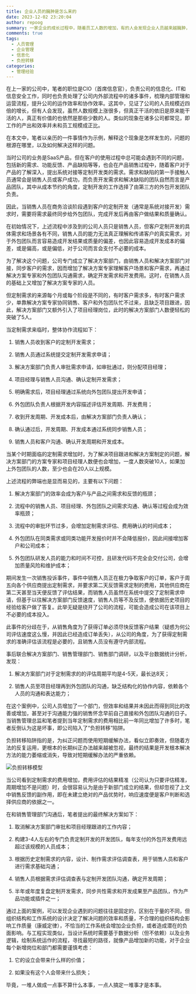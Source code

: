 ```yaml
---
title: 企业人员的臃肿是怎么来的
date: 2023-12-02 23:20:04
author: repoog
summary: 一家企业的成长过程中，随着员工人数的增加，有的人会发现企业人员越来越臃肿，甚至人员增加了几倍，产出效率却依然保持不变。本文从笔者亲历的一件事情分析为什么企业人员会随着发展越来越臃肿。
comments: true
tags:
  - 人员管理
  - 企业管理
  - 信息化
  - 负担转移
categories:
  - 管理经验
---
```


在上一家的公司中，笔者的职位是CIO（首席信息官），负责公司的信息化、IT和信息安全工作，同时也负责处理了公司内外部流程中的诸多事件，梳理内部管理和运营流程，提升公司的运作效率和协作效率。这其中，见证了公司的人员规模近四倍的增长，但有人会发现，虽然人数规模上涨很多，但真正干活的依旧是原来能干活的人，真正有价值的也依然是那些少数的人。类似的现象在诸多公司都常见，即工作的产出和效率并未和员工规模成正比。

在本文中，笔者以亲历的一件事情作为示例，解释这个现象是怎样发生的，问题的根源在哪里，以及如何解决这样的问题。

当时公司的业务是SaaS产品，但在客户的使用过程中总可能会遇到不同的问题，包括新的需求、功能反馈、产品缺陷等等，也会在产品销售过程中，随着客户对于产品的了解深入，提出系统对接等定制开发类的需求。需求和缺陷的第一手接触人员通常会是销售人员或客户成功，而负责开发需求和解决缺陷的团队自然而言是产品团队，其中从成本节约的角度，定制开发的工作选择了由第三方的外包开发团队负责。

因此，当销售人员在商务洽谈阶段遇到客户的定制开发（通常是系统对接开发）需求时，需要将需求最终同步给外包团队，完成开发后再由客户做结果和质量确认。

在初始情况下，上述流程中涉及到的公司人员只是销售人员，但客户定制开发的具体需求和场景各有不同，销售人员的能力无法真正理解和传递客户的真实需求，对于外包团队而言容易造成开发结果或质量的偏差，也因此容易造成开发成本的偏差，或是偏高，或是偏低，对于公司而言会支付不必要的成本。

为了解决这个问题，公司专门成立了解决方案部门，由销售人员和解决方案部门对接，同步客户的需求，因而增加了解决方案专家理解客户场景和客户需求，再通过解决方案专家和外包团队沟通需求，确定开发需求和开发费用。这时，在销售人员的基础上又增加了解决方案专家的人员。

但定制需求的来源每个月或每个阶段是不同的，有时客户需求多，有时客户需求少，单靠解决方案专家协同销售、客户和外包团队忙不过来，且缺乏项目跟进，因此，解决方案部门又额外引入了项目经理岗位，此时的解决方案部门人数便轻松的突破了5人。

当定制需求来临时，整体协作流程如下：

1. 销售人员收到客户的定制开发需求；

2. 销售人员通过系统提交定制开发需求申请；

3. 解决方案部门负责人审批需求申请，如审批通过，则分配项目经理；

4. 项目经理与销售人员沟通、确认定制开发需求；

5. 明确需求后，项目经理通过系统向外包团队提出开发申请；

6. 外包团队负责人根据开发内容描述评估开发周期、开发费用；

7. 收到开发周期、开发成本后，由解决方案部门负责人确认；

8. 确认通过后，开发周期、开发成本通过系统同步销售人员；

9. 销售人员和客户沟通、确认开发周期和开发成本。

当某个时期面临的定制需求增加时，为了解决项目跟进和解决方案制定的问题，解决方案部门的方案专家和项目经理人数便也会增加，一度人数突破10人，如果加上外包团队的人数，至少也会在20人以上规模。

上述流程的弊端也是显而易见的，主要有以下问题：

1. 解决方案部门的效率会成为客户与产品之间需求和反馈的瓶颈；

2. 流程中的销售人员、项目经理、外包团队之间需求沟通、确认等过程会成为效率瓶颈；

3. 流程中的审批环节过多，会增加定制需求评估、费用确认的时间成本；

4. 外包团队在同类需求或同类功能开发报价时并不会降低报价，因此间接增加客户和公司成本；

5. 外包团队研发人员的能力和时间不可控，且研发代码不完全会交付公司，会增加质量风险和维护成本；

期间发生一次销售投诉事件，事件中销售人员正在极力争取客户的订单，客户于周五向各个供应商提出定制需求，并要求第二天反馈需求定制的费用，其他供应商在第二天甚至当天便反馈了评估结果，而销售人员虽然在系统中提交了定制需求申请，但基于以往解决方案部门反馈速度，销售人员等不及反馈，便依据历史项目的经验给客户做了答复。此举无疑是绕开了公司的流程，可能会造成公司在该项目上不必要的成本投入。

此事件的分歧在于，从销售角度为了获得订单必须尽快反馈客户结果（疑惑为何公司评估速度这么慢，并因此已经造成订单丢失），从公司的角度，为了获得定制需求的准确评估该流程是必要的，且销售人员没有遵守内部流程。

事后联合解决方案部门、销售管理部门、销售部门调研，以及平台数据统计分析，发现：

1. 解决方案部门对于定制需求的的评估周期平均是4-5天，最长达8天；

2. 销售人员至项目经理再到外包团队的沟通，缺乏结构化的协作内容，依赖各个人员的沟通和表达能力；

在这个案例中，公司人员增加了一个部门，但效率和结果并未因此而得到同比的改善或增加，甚至对于沟通能力强的销售怀念早前自己直接和外包团队沟通的日子。当销售管理总监和笔者提到当年定制需求的费用相比前一年同比增加了许多时，笔者反倒认为这是坏事，即公司陷入了“负担转移”陷阱。

负担转移陷阱指的是，为纠正问题而使用短期缓解办法，看似立即奏效，但随着方法的反复运用，更根本的长期纠正办法越来越被忽视，最终的结果是开发根本解决方法的能力萎缩或消失，导致对短期缓解办法的严重依赖。

![负担转移模型](images/2023/12/strain-transfer.png)

当公司看到定制需求的费用增加，费用评估的结果精准（公司认为只要评估精准，周期增加不是问题）时，会很容易认为是由于新部门成立的结果，但却忽视了上文中销售反馈的副作用，即在未建立绝对的产品优势时，响应速度便是客户判断和选择供应商的依据之一。

在和销售管理部门沟通后，笔者提出的最终解决方案如下：

1. 取消解决方案部门审批和项目经理跟进的工作内容；

2. 构建3-4人左右的专门负责定制开发的开发团队，每年支付的外包开发费用远超过该规模的人员成本；

3. 根据历史定制需求的内容，设计、制作需求评估调查表，用于销售人员和客户进行需求基础沟通；

4. 销售人员根据需求评估调查表与定制开发团队沟通，确定开发周期；

5. 半年或年度复盘定制开发需求，同步共性需求和开发成果至产品团队，作为产品功能或插件之一；

通过上面的案例，可以发现企业遇到的问题往往是固定的，区别在于量的不同，但组织结构和工作系统的设计决定了解决问题的效率和质量，不合理的组织结构会影响工作质量（康威定律），不恰当的工作系统会增加企业负担，或者造成潜在的负面影响。与工程实现类似，当设计系统时需要基于数据分析（但不依赖）以及业务逻辑，绘制系统运作的流程，寻找最短的路径，就像产品增加新的功能，对于企业每个新增岗位和部门都需要谨慎考虑：

1. 它的设立会带来什么样的价值；

2. 如果没有这个人会带来什么损失；

毕竟，一堆人做成一点事不算什么本事，一点人搞定一堆事才是本事。